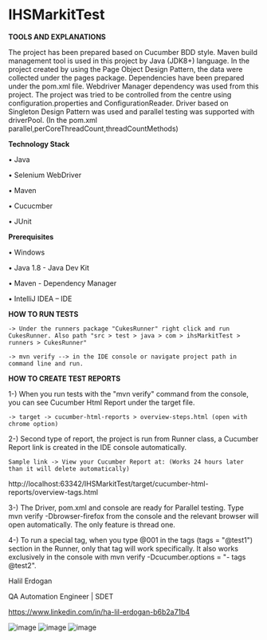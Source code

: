 # IHSMarkitTest

**TOOLS AND EXPLANATIONS**

The project has been prepared based on Cucumber BDD style. Maven build management tool is used in this project by Java (JDK8+) language. 
In the project created by using the Page Object Design Pattern, the data were collected under the pages package. 
Dependencies have been prepared under the pom.xml file. Webdriver Manager dependency was used from this project. 
The project was tried to be controlled from the centre using configuration.properties and ConfigurationReader. 
Driver based on Singleton Design Pattern was used and parallel testing was supported with driverPool. (In the pom.xml parallel,perCoreThreadCount,threadCountMethods)

**Technology Stack**

• Java

• Selenium WebDriver

• Maven

• Cucucmber

• JUnit

**Prerequisites**

• Windows

• Java 1.8 - Java Dev Kit

• Maven - Dependency Manager

• IntelliJ IDEA – IDE

**HOW TO RUN TESTS**
```
-> Under the runners package "CukesRunner" right click and run CukesRunner. Also path "src > test > java > com > ihsMarkitTest > runners > CukesRunner"

-> mvn verify --> in the IDE console or navigate project path in command line and run.
```
**HOW TO CREATE TEST REPORTS**

1-) When you run tests with the "mvn verify" command from the console, you can see Cucumber Html Report under the target file.
```
-> target -> cucumber-html-reports > overview-steps.html (open with chrome option)
```
2-) Second type of report, the project is run from Runner class, a Cucumber Report link is created in the IDE console automatically.
```
Sample link -> View your Cucumber Report at: (Works 24 hours later than it will delete automatically)
```
http://localhost:63342/IHSMarkitTest/target/cucumber-html-reports/overview-tags.html

3-) The Driver, pom.xml and console are ready for Parallel testing. Type mvn verify -Dbrowser-firefox from the console and the relevant browser will open automatically. The only feature is thread one.

4-) To run a special tag, when you type @001 in the tags (tags = "@test1") section in the Runner, only that tag will work specifically. It also works exclusively in the console with mvn verify -Dcucumber.options = "- tags @test2". 


Halil Erdogan

QA Automation Engineer | SDET

https://www.linkedin.com/in/ha-lil-erdogan-b6b2a71b4



![image](https://user-images.githubusercontent.com/62216647/97370283-8c27fa00-18a6-11eb-8235-96c0a5d3a6ac.png)
![image](https://user-images.githubusercontent.com/62216647/97370298-934f0800-18a6-11eb-89f0-e6913f9aff5e.png)
![image](https://user-images.githubusercontent.com/62216647/97370306-98ac5280-18a6-11eb-97ba-7f2565d0a4a9.png)
